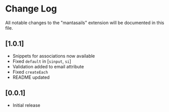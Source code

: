 # Change Log

All notable changes to the "mantasails" extension will be documented in this file.

## [1.0.1]

- Snippets for associations now available
- Fixed `default` in [`sinput`, `si`]
- Validation added to email attribute
- Fixed `createEach`
- README updated

## [0.0.1]

- Initial release